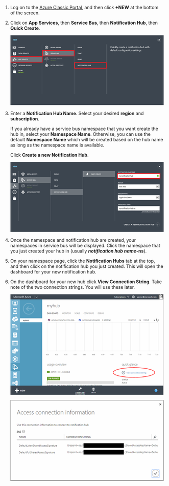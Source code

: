 

1. Log on to the [Azure Classic Portal](https://manage.windowsazure.com/), and then click **+NEW** at the bottom of the screen.

2. Click on **App Services**, then **Service Bus**, then **Notification Hub**, then **Quick Create**.

   	![](./media/notification-hubs-portal-create-new-hub/notification-hubs-create-from-portal.png)


3. Enter a **Notification Hub Name**. Select your desired **region** and **subscription**. 
 
	If you already have a service bus namespace that you want create the hub in, select your **Namespace Name**.  Otherwise, you can use the default **Namespace Name** which will be created based on the hub name as long as the namespace name is available. 

	Click **Create a new Notification Hub**.

   	![Set notification hub properties](./media/notification-hubs-portal-create-new-hub/notification-hubs-create-from-portal2.png)

4. Once the namespace and notification hub are created, your namespaces in service bus will be displayed. Click the namespace that you just created your hub in (usually ***notification hub name*-ns**). 

5. On your namespace page, click the **Notification Hubs** tab at the top, and then click on the notification hub you just created. This will open the dashboard for your new notification hub.

6. On the dashboard for your new hub click **View Connection String**. Take note of the two connection strings. You will use these later.

   	![](./media/notification-hubs-portal-create-new-hub/notification-hubs-view-connection-strings.png)

	![](./media/notification-hubs-portal-create-new-hub/notification-hubs-connection-strings.png)

